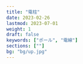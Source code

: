 ```yaml
---
title: "電柱"
date: 2023-02-26
lastmod: 2023-07-01
weight: 1
draft: false
keywords: ["ポール", "電線"]
sections: [""]
bg: "bg/up.jpg"
---
```

